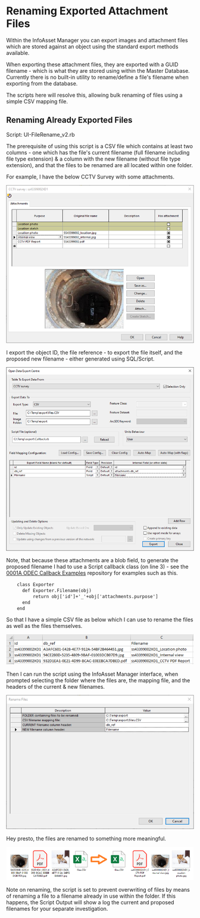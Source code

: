 # Renaming Exported Attachment Files
Within the InfoAsset Manager you can export images and attachment files which are stored against an object using the standard export methods available.

When exporting these attachment files, they are exported with a GUID filename - which is what they are stored using within the Master Database.
Currently there is no built-in utility to rename/define a file's filename when exporting from the database.


The scripts here will resolve this, allowing bulk renaming of files using a simple CSV mapping file.


## Renaming Already Exported Files
 Script: UI-FileRename_v2.rb

 The prerequisite of using this script is a CSV file which contains at least two columns - one which has the file's current filename (full filename including file type extension) & a column with the new filename (without file type extension), and that the files to be renamed are all located within one folder.


 For example, I have the below CCTV Survey with some attachments.

 ![Attachments dialog for a CCTV Survey](1_Attachments.png)


 I export the object ID, the file reference - to export the file itself, and the proposed new filename - either generated using SQL/Script.

 ![ODEC](2_ODEC.png)


 Note, that because these attachments are a blob field, to generate the proposed filename I had to use a Script callback class (on line 3) - see the [0001A ODEC Callback Examples](https://github.com/innovyze/Open-Source-Support/tree/main/02%20InfoAsset%20Manager/01%20Ruby/0001A%20ODEC%20Callback%20Examples) repository for examples such as this.
```
    class Exporter
      def Exporter.Filename(obj)
          return obj['id']+'_'+obj['attachments.purpose']
      end
    end
```


 So that I have a simple CSV file as below which I can use to rename the files as well as the files themselves.

 ![CSV export in Excel](3_Files.png)


 Then I can run the script using the InfoAsset Manager interface, when prompted selecting the folder where the files are, the mapping file, and the headers of the current & new filenames.

 ![Script Parameters](4_ScriptParams.png)


 Hey presto, the files are renamed to something more meaningful.

 ![Files pre & post renaming](5_FileIcons.png)


Note on renaming, the script is set to prevent overwriting of files by means of renaming a file to a filename already in use within the folder.
If this happens, the Script Output will show a log the current and proposed filenames for your separate investigation.